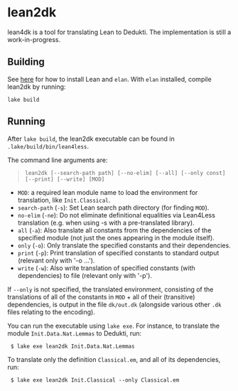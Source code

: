 # lean2dk

lean4dk is a tool for translating Lean to Dedukti. The implementation is still a work-in-progress.

## Building

See [here](https://lean-lang.org/lean4/doc/quickstart.html) for how to install Lean and `elan`. With `elan` installed, compile lean2dk by running:
```
lake build
```

## Running

After `lake build`, the lean2dk executable can be found in `.lake/build/bin/lean4less`.

The command line arguments are:

> `lean2dk [--search-path path] [--no-elim] [--all] [--only const] [--print] [--write] [MOD]`

* `MOD`: a required lean module name to load the environment for translation, like `Init.Classical`.
* `search-path` (`-s`): Set Lean search path directory (for finding `MOD`).
* `no-elim` (`-ne`): Do not eliminate definitional equalities via Lean4Less translation (e.g. when using -s with a pre-translated library).
* `all` (`-a`): Also translate all constants from the dependencies of the specified module (not just the ones appearing in the module itself).
* `only` (`-o`): Only translate the specified constants and their dependencies.
* `print` (`-p`): Print translation of specified constants to standard output (relevant only with '-o ...').
* `write` (`-w`): Also write translation of specified constants (with dependencies) to file (relevant only with '-p').

If `--only` is not specified, the translated environment, consisting of the translations of all of the constants in `MOD` + all of their (transitive) dependencies, is output in the file `dk/out.dk` (alongside various other `.dk` files relating to the encoding).

You can run the executable using `lake exe`. For instance, to translate the module `Init.Data.Nat.Lemmas` to Dedukti, run:
```
 $ lake exe lean2dk Init.Data.Nat.Lemmas
```
To translate only the definition `Classical.em`, and all of its dependencies, run:
```
 $ lake exe lean2dk Init.Classical --only Classical.em
```
